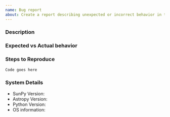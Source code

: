```yaml
---
name: Bug report
about: Create a report describing unexpected or incorrect behavior in this package
---
```


<!--
We know asking good questions takes effort, and we appreciate your time.
Thank you.

Please be aware that everyone has to follow our code of conduct:
https://github.com/sunpy/sunpy/blob/master/CODE_OF_CONDUCT.rst

These comments are hidden when you submit this github issue.

Please have a search on our GitHub repository to see if a similar issue has already been posted.
If a similar issue is closed, have a quick look to see if you are satisfied by the resolution.
If not please go ahead and open an issue!
-->

### Description
<!--
Provide a general description of the bug.
-->

### Expected vs Actual behavior
<!--
What did you expect to happen.

What actually happened.
Was the output confusing or poorly described?
-->

### Steps to Reproduce
<!--
Please include code that reproduces the issue whenever possible.
The best reproductions are self-contained scripts with minimal dependencies.
-->

```python
Code goes here
```

### System Details
<!--
We need to know the the package version you are using.
We provide a short function in sunpy (``sunpy.util.system_info()``) that will provide most of the below information.
-->
- SunPy Version:
- Astropy Version:
- Python Version:
- OS information:
